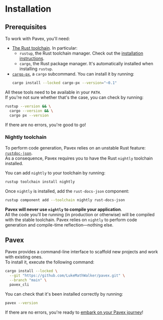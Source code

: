 # Installation

## Prerequisites

To work with Pavex, you'll need:

- [The Rust toolchain](https://www.rust-lang.org/). In particular:
    - `rustup`, the Rust toolchain manager. Check out the [installation instructions](https://rustup.rs/).
    - `cargo`, the Rust package manager. It's automatically installed when installing `rustup`.
- [`cargo-px`](https://github.com/LukeMathWalker/cargo-px), a `cargo` subcommand. You can install it by running:
  ```bash
  cargo install --locked cargo-px --version="~0.1"
  ```
  
All these tools need to be available in your `PATH`.  
If you're not sure whether that's the case, you can check by running:
```bash
rustup --version && \
  cargo --version && \
  cargo px --version
```

If there are no errors, you're good to go!

### Nightly toolchain

To perform code generation, Pavex relies on an unstable Rust feature:
[`rustdoc-json`](https://github.com/rust-lang/rust/issues/76578).  
As a consequence, Pavex requires you to have the Rust `nightly` toolchain installed.

You can add `nightly` to your toolchain by running:
```bash
rustup toolchain install nightly
```

Once `nightly` is installed, add the `rust-docs-json` component:

```bash
rustup component add --toolchain nightly rust-docs-json
```

**Pavex will never use `nightly` to compile your application**.  
All the code you'll be running (in production or otherwise) will be compiled with the stable toolchain. 
Pavex relies on `nightly` to perform code generation and compile-time reflection—nothing else.

## Pavex

Pavex provides a command-line interface to scaffold new projects and work with existing ones.  
To install it, execute the following command:

```bash
cargo install --locked \
  --git "https://github.com/LukeMathWalker/pavex.git" \
  --branch "main" \
  pavex_cli
```

You can check that it's been installed correctly by running:

```bash
pavex --version
```

If there are no errors, you're ready to [embark on your Pavex journey](learning_paths.md)!